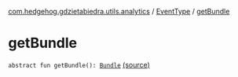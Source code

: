 [com.hedgehog.gdzietabiedra.utils.analytics](../index.md) / [EventType](index.md) / [getBundle](./get-bundle.md)

# getBundle

`abstract fun getBundle(): `[`Bundle`](https://developer.android.com/reference/android/os/Bundle.html) [(source)](https://github.com/asvid/GdzieTaBiedra/tree/master/app/src/main/java/com/hedgehog/gdzietabiedra/utils/analytics/EventType.kt#L12)